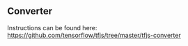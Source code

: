 ## Converter

Instructions can be found here: https://github.com/tensorflow/tfjs/tree/master/tfjs-converter